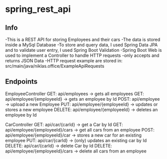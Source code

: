 # spring_rest_api

## Info
-This is a REST API for storing Employees and their cars
-The data is stored inside a MySql Database
-To store and query data, I used Spring Data JPA and to validate user entry, I used Spring Boot Validation
-Spring Boot Web is used to implement a Controller to handle HTTP requests
-only accepts and returns JSON Data
-HTTP request example are stored in: src/main/java/niklas.office/ExampleApiRequests

## Endpoints
EmployeeController
GET: api/employees -> gets all employees
GET: api/employee/{employeeId} -> gets an employee by Id
POST: api/employee -> upload a new Employee
PUT: api/employee/{employeeId} -> updates or stores a new employee
DELETE: api/employee/{employeeId} -> deletes an employee by Id

CarController
GET: api/car/{carId} -> get a Car by Id
GET: api/employee/{employeeId}/cars -> get all cars from an employee
POST: api/employee/{employeeId}/car -> stores a new car for an existing employee
PUT: api/car/{carId} -> (only) updates an existing car by Id
DELETE: api/car/{carId} -> delete Car by Id
DELETE: api/employee/{employeeId}/cars -> delete all cars from an employee
